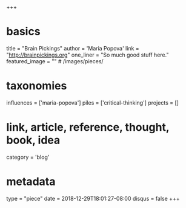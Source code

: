 +++
# basics
title     		 = "Brain Pickings"
author    		 = 'Maria Popova'
link      		 = "http://brainpickings.org"
one_liner 		 = "So much good stuff here."
featured_image = "" # /images/pieces/

# taxonomies
influences		 = ['maria-popova']
piles     		 = ['critical-thinking']
projects			 = []

# link, article, reference, thought, book, idea
category  		 = 'blog'

# metadata
type	    		 = "piece"
date      		 = 2018-12-29T18:01:27-08:00
disqus    		 = false
+++

